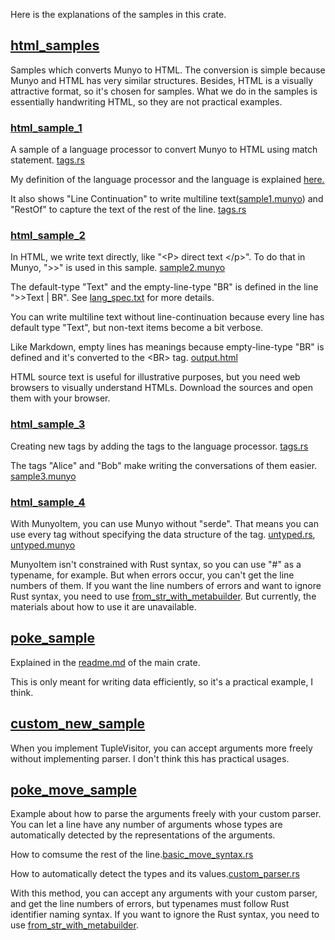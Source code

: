 Here is the explanations of the samples in this crate.

## [html_samples](https://github.com/dochy-ksti/munyorunyoru/tree/master/munyo-sample/src/samples/html_samples)

Samples which converts Munyo to HTML. The conversion is simple because Munyo and HTML has very similar structures. Besides, HTML is a visually attractive format, so it's chosen for samples. What we do in the samples is essentially handwriting HTML, so they are not practical examples.

### [html_sample_1](https://github.com/dochy-ksti/munyorunyoru/tree/master/munyo-sample/src/samples/html_samples/sample1)

A sample of a language processor to convert Munyo to HTML using match statement. [tags.rs](https://github.com/dochy-ksti/munyorunyoru/blob/master/munyo-sample/src/samples/html_samples/sample1/tags.rs)

My definition of the language processor and the language is explained [here.](https://github.com/dochy-ksti/munyorunyoru/blob/master/whats_dsl.md)

It also shows "Line Continuation" to write multiline text([sample1.munyo](https://github.com/dochy-ksti/munyorunyoru/blob/master/munyo-sample/src/samples/html_samples/sample1/sample1.munyo)) and "RestOf" to capture the text of the rest of the line. [tags.rs](https://github.com/dochy-ksti/munyorunyoru/blob/master/munyo-sample/src/samples/html_samples/sample1/tags.rs)

### [html_sample_2](https://github.com/dochy-ksti/munyorunyoru/tree/master/munyo-sample/src/samples/html_samples/sample2)

In HTML, we write text directly, like "&lt;P&gt; direct text &lt;/p&gt;". To do that in Munyo, ">>" is used in this sample. [sample2.munyo](https://github.com/dochy-ksti/munyorunyoru/blob/master/munyo-sample/src/samples/html_samples/sample2/sample2.munyo)

The default-type "Text" and the empty-line-type "BR" is defined in the line ">>Text | BR". See [lang_spec.txt](https://github.com/dochy-ksti/munyorunyoru/blob/master/lang_spec.txt) for more details.

You can write multiline text without line-continuation because every line has default type "Text", but non-text items become a bit verbose.

Like Markdown, empty lines has meanings because empty-line-type "BR" is defined and it's converted to the &lt;BR&gt; tag. [output.html](https://github.com/dochy-ksti/munyorunyoru/blob/master/munyo-sample/src/samples/html_samples/sample2/output.html) 

HTML source text is useful for illustrative purposes, but you need web browsers to visually understand HTMLs. Download the sources and open them with your browser.

### [html_sample_3](https://github.com/dochy-ksti/munyorunyoru/tree/master/munyo-sample/src/samples/html_samples/sample3)

Creating new tags by adding the tags to the language processor. [tags.rs](https://github.com/dochy-ksti/munyorunyoru/blob/master/munyo-sample/src/samples/html_samples/sample3/tags.rs)

The tags "Alice" and "Bob" make writing the conversations of them easier. [sample3.munyo](https://github.com/dochy-ksti/munyorunyoru/blob/master/munyo-sample/src/samples/html_samples/sample3/sample3.munyo)

### [html_sample_4](https://github.com/dochy-ksti/munyorunyoru/tree/master/munyo-sample/src/samples/html_samples/sample4)

With MunyoItem, you can use Munyo without "serde". That means you can use every tag without specifying the data structure of the tag. [untyped.rs](https://github.com/dochy-ksti/munyorunyoru/blob/master/munyo-sample/src/samples/html_samples/sample4/untyped.rs), [untyped.munyo](https://github.com/dochy-ksti/munyorunyoru/blob/master/munyo-sample/src/samples/html_samples/sample4/untyped.munyo)

MunyoItem isn't constrained with Rust syntax, so you can use "#" as a typename, for example. But when errors occur, you can't get the line numbers of them. If you want the line numbers of errors and want to ignore Rust syntax, you need to use [from_str_with_metabuilder](https://github.com/dochy-ksti/munyorunyoru/blob/master/src/lang/from_str_with_metabuilder.rs). But currently, the materials about how to use it are unavailable.

## [poke_sample](https://github.com/dochy-ksti/munyorunyoru/tree/master/munyo-sample/src/samples/poke_sample)

Explained in the [readme.md](https://github.com/dochy-ksti/munyorunyoru/) of the main crate.

This is only meant for writing data efficiently, so it's a practical example, I think.

## [custom_new_sample](https://github.com/dochy-ksti/munyorunyoru/blob/master/munyo-sample/src/samples/custom_new_sample.rs)

When you implement TupleVisitor, you can accept arguments more freely without implementing parser. I don't think this has practical usages.

## [poke_move_sample](https://github.com/dochy-ksti/munyorunyoru/tree/master/munyo-sample/src/samples/poke_move_sample)

Example about how to parse the arguments freely with your custom parser. You can let a line have any number of arguments whose types are automatically detected by the representations of the arguments.

How to comsume the rest of the line.[basic_move_syntax.rs](https://github.com/dochy-ksti/munyorunyoru/blob/master/munyo-sample/src/samples/poke_move_sample/basic_move_syntax.rs)

How to automatically detect the types and its values.[custom_parser.rs](https://github.com/dochy-ksti/munyorunyoru/blob/master/munyo-sample/src/samples/poke_move_sample/custom_parsers.rs)

With this method, you can accept any arguments with your custom parser, and get the line numbers of errors, but typenames must follow Rust identifier naming syntax. If you want to ignore the Rust syntax, you need to use [from_str_with_metabuilder](https://github.com/dochy-ksti/munyorunyoru/blob/master/src/lang/from_str_with_metabuilder.rs).